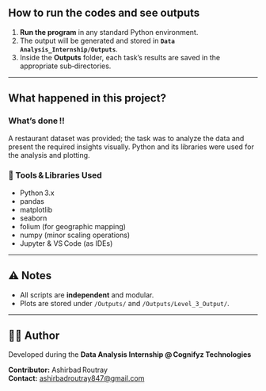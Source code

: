## How to run the codes and see outputs

1. **Run the program** in any standard Python environment.  
2. The output will be generated and stored in **`Data Analysis_Internship/Outputs`**.  
3. Inside the **Outputs** folder, each task’s results are saved in the appropriate sub‑directories.  

---

## What happened in this project?

### What’s done !!

A restaurant dataset was provided; the task was to analyze the data and present the required insights visually. Python and its libraries were used for the analysis and plotting.

### 🧰 Tools & Libraries Used

- Python 3.x  
- pandas  
- matplotlib  
- seaborn  
- folium (for geographic mapping)  
- numpy (minor scaling operations)  
- Jupyter & VS Code (as IDEs)  

---

## ⚠️ Notes

- All scripts are **independent** and modular.  
- Plots are stored under `/Outputs/` and `/Outputs/Level_3_Output/`.  

---

## 👨‍💻 Author

Developed during the **Data Analysis Internship @ Cognifyz Technologies**  

**Contributor:** Ashirbad Routray  
**Contact:** ashirbadroutray847@gmail.com  

